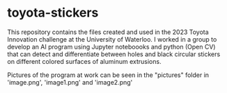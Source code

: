 # toyota-stickers

This repository contains the files created and used in the 2023 Toyota Innovation challenge at the University of Waterloo. I worked in a group to develop an AI program using Jupyter noteboooks and python (Open CV) that can detect and differentiate between holes and black circular stickers on different colored surfaces of aluminum extrusions.

Pictures of the program at work can be seen in the "pictures" folder in 'image.png', 'image1.png' and 'image2.png'
